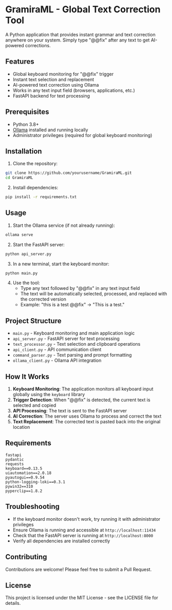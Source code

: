 # GramiraML - Global Text Correction Tool

A Python application that provides instant grammar and text correction anywhere on your system. Simply type "@@fix" after any text to get AI-powered corrections.

## Features

- Global keyboard monitoring for "@@fix" trigger
- Instant text selection and replacement
- AI-powered text correction using Ollama
- Works in any text input field (browsers, applications, etc.)
- FastAPI backend for text processing

## Prerequisites

- Python 3.8+
- [Ollama](https://ollama.ai/) installed and running locally
- Administrator privileges (required for global keyboard monitoring)

## Installation

1. Clone the repository:
```bash
git clone https://github.com/yourusername/GramiraML.git
cd GramiraML
```

2. Install dependencies:
```bash
pip install -r requirements.txt
```

## Usage

1. Start the Ollama service (if not already running):
```bash
ollama serve
```

2. Start the FastAPI server:
```bash
python api_server.py
```

3. In a new terminal, start the keyboard monitor:
```bash
python main.py
```

4. Use the tool:
   - Type any text followed by "@@fix" in any text input field
   - The text will be automatically selected, processed, and replaced with the corrected version
   - Example: "this is a test @@fix" → "This is a test."

## Project Structure

- `main.py` - Keyboard monitoring and main application logic
- `api_server.py` - FastAPI server for text processing
- `text_processor.py` - Text selection and clipboard operations
- `api_client.py` - API communication client
- `command_parser.py` - Text parsing and prompt formatting
- `ollama_client.py` - Ollama API integration

## How It Works

1. **Keyboard Monitoring**: The application monitors all keyboard input globally using the `keyboard` library
2. **Trigger Detection**: When "@@fix" is detected, the current text is selected and copied
3. **API Processing**: The text is sent to the FastAPI server
4. **AI Correction**: The server uses Ollama to process and correct the text
5. **Text Replacement**: The corrected text is pasted back into the original location

## Requirements

```
fastapi
pydantic
requests
keyboard==0.13.5
uiautomation==2.0.18
pyautogui==0.9.54
python-logging-loki==0.3.1
pywin32==310
pyperclip==1.8.2
```

## Troubleshooting

- If the keyboard monitor doesn't work, try running it with administrator privileges
- Ensure Ollama is running and accessible at `http://localhost:11434`
- Check that the FastAPI server is running at `http://localhost:8000`
- Verify all dependencies are installed correctly

## Contributing

Contributions are welcome! Please feel free to submit a Pull Request.

## License

This project is licensed under the MIT License - see the LICENSE file for details. 